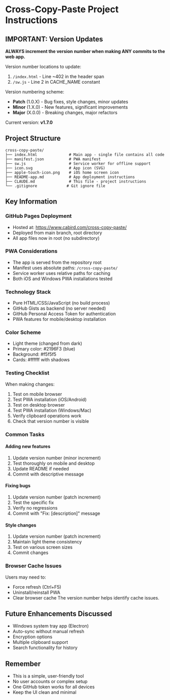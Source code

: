 # Cross-Copy-Paste Project Instructions

## IMPORTANT: Version Updates

**ALWAYS increment the version number when making ANY commits to the web app.**

Version number locations to update:
1. `/index.html` - Line ~402 in the header span
2. `/sw.js` - Line 2 in CACHE_NAME constant

Version numbering scheme:
- **Patch** (1.0.X) - Bug fixes, style changes, minor updates
- **Minor** (1.X.0) - New features, significant improvements
- **Major** (X.0.0) - Breaking changes, major refactors

Current version: **v1.7.0**

## Project Structure

```
cross-copy-paste/
├── index.html              # Main app - single file contains all code
├── manifest.json           # PWA manifest  
├── sw.js                   # Service worker for offline support
├── icon.svg                # App icon (SVG)
├── apple-touch-icon.png    # iOS home screen icon
├── README-app.md           # App deployment instructions
├── CLAUDE.md               # This file - project instructions
└── .gitignore             # Git ignore file
```

## Key Information

### GitHub Pages Deployment
- Hosted at: https://www.cabird.com/cross-copy-paste/
- Deployed from main branch, root directory
- All app files now in root (no subdirectory)

### PWA Considerations
- The app is served from the repository root
- Manifest uses absolute paths: `/cross-copy-paste/`
- Service worker uses relative paths for caching
- Both iOS and Windows PWA installations tested

### Technology Stack
- Pure HTML/CSS/JavaScript (no build process)
- GitHub Gists as backend (no server needed)
- GitHub Personal Access Token for authentication
- PWA features for mobile/desktop installation

### Color Scheme
- Light theme (changed from dark)
- Primary color: #2196F3 (blue)
- Background: #f5f5f5
- Cards: #ffffff with shadows

### Testing Checklist
When making changes:
1. Test on mobile browser
2. Test PWA installation (iOS/Android)
3. Test on desktop browser
4. Test PWA installation (Windows/Mac)
5. Verify clipboard operations work
6. Check that version number is visible

### Common Tasks

#### Adding new features
1. Update version number (minor increment)
2. Test thoroughly on mobile and desktop
3. Update README if needed
4. Commit with descriptive message

#### Fixing bugs
1. Update version number (patch increment)
2. Test the specific fix
3. Verify no regressions
4. Commit with "Fix: [description]" message

#### Style changes
1. Update version number (patch increment)
2. Maintain light theme consistency
3. Test on various screen sizes
4. Commit changes

### Browser Cache Issues
Users may need to:
- Force refresh (Ctrl+F5)
- Uninstall/reinstall PWA
- Clear browser cache
The version number helps identify cache issues.

## Future Enhancements Discussed
- Windows system tray app (Electron)
- Auto-sync without manual refresh
- Encryption options
- Multiple clipboard support
- Search functionality for history

## Remember
- This is a simple, user-friendly tool
- No user accounts or complex setup
- One GitHub token works for all devices
- Keep the UI clean and minimal